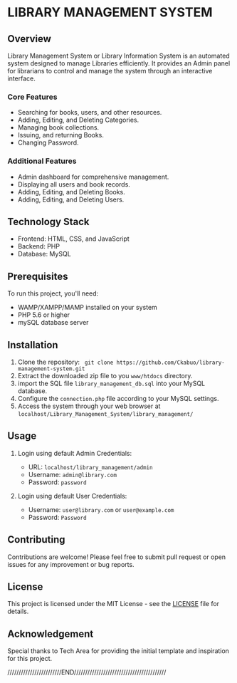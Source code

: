 # LIBRARY MANAGEMENT SYSTEM

## Overview

Library Management System or Library Information System is an automated system designed to manage Libraries efficiently. It provides an Admin panel for librarians to control and manage the system through an interactive interface.

### Core Features
- Searching for books, users, and other resources.
- Adding, Editing, and Deleting Categories.
- Managing book collections.
- Issuing, and returning Books.
- Changing Password.

### Additional Features
- Admin dashboard for comprehensive management.
- Displaying all users and book records.
- Adding, Editing, and Deleting Books.
- Adding, Editing, and Deleting Users.

## Technology Stack
- Frontend: HTML, CSS, and JavaScript
- Backend: PHP
- Database: MySQL

## Prerequisites
To run this project, you'll need:
- WAMP/XAMPP/MAMP installed on your system
- PHP 5.6 or higher
- mySQL database server

## Installation
1. Clone the repository:
`` git clone https://github.com/Ckabuo/library-management-system.git``
2. Extract the downloaded zip file to you `www/htdocs` directory.
3. import the SQL file `library_management_db.sql` into your MySQL database.
4. Configure the `connection.php` file according to your MySQL settings.
5. Access the system through your web browser at `localhost/Library_Management_System/library_management/`

## Usage
1. Login using default Admin Credentials:
    - URL: `localhost/library_management/admin`
    - Username: `admin@library.com`
    - Password: `password`

2. Login using default User Credentials:
    - Username: `user@library.com` or `user@example.com`
    - Password: `Password`

## Contributing
Contributions are welcome! Please feel free to submit pull request or open issues for any improvement or bug reports.

## License
This project is licensed under the MIT License - see the [LICENSE](LICENSE) file for details.

## Acknowledgement
Special thanks to Tech Area for providing the initial template and inspiration for this project.

////////////////////////END/////////////////////////////////////////

